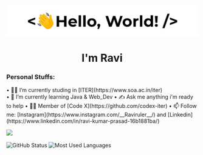 <div><img src="https://github.com/Raviruler/Raviruler/blob/main/assets/hello.gif"/></div>
<h1 align="center">I'm Ravi</h1>
  
<h3><b>Personal Stuffs:</b></h3>

<div>
 • 👨‍🎓 I’m currently studing in [ITER](https://www.soa.ac.in/iter) <br> 
 • 🌱 I’m currently learning Java & Web_Dev  
 • ✍ Ask me anything i'm ready to help  
 • 👨‍💻 Member of [Code X](https://github.com/codex-iter)  
 • 📫 Follow me: [Instagram](https://www.instagram.com/__Raviruler__/) and [Linkedin](https://www.linkedin.com/in/ravi-kumar-prasad-16b1881ba/) 
</div>

![](https://komarev.com/ghpvc/?username=Raviruler&color=green)

<img src="https://github-readme-stats.vercel.app/api?username=Raviruler&count_private=true&show_icons=true&theme=chartreuse-dark" alt="GitHub Status"/>
<img src = "https://github-readme-stats.vercel.app/api/top-langs/?username=Raviruler&show_icons=true&layout=compact&theme=chartreuse-dark" alt="Most Used Languages">
